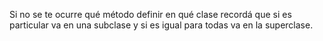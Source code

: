 Si no se te ocurre qué método definir en qué clase recordá que si es particular va en una subclase y si es igual para todas va en la superclase. 